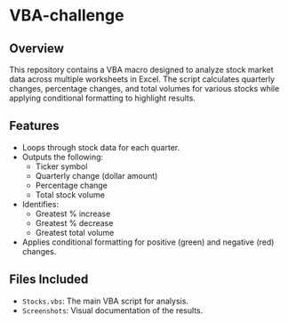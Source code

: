 # VBA-challenge
## Overview 
This repository contains a VBA macro designed to analyze stock market data across multiple worksheets in Excel. The script calculates quarterly changes, percentage changes, and total volumes for various stocks while applying conditional formatting to highlight results. 
## Features
- Loops through stock data for each quarter.
- Outputs the following:
  - Ticker symbol
  - Quarterly change (dollar amount)
  - Percentage change
  - Total stock volume
- Identifies:
  - Greatest % increase
  - Greatest % decrease
  - Greatest total volume
- Applies conditional formatting for positive (green) and negative (red) changes.

## Files Included
- `Stocks.vbs`: The main VBA script for analysis.
- `Screenshots`: Visual documentation of the results.